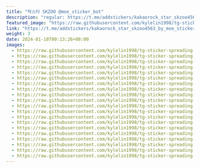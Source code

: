 ```yaml
---
title: "락스타 SKZOO @moe_sticker_bot"
description: "regular: https://t.me/addstickers/kakaorock_star_skzoo4563_by_moe_sticker_bot"
featured_image: "https://raw.githubusercontent.com/kylelin1998/tg-sticker-spreading-worldwide-images/main/img/eb700ca7-1465-440d-bbb5-ac0e7ad12647.jpg"
link: "https://t.me/addstickers/kakaorock_star_skzoo4563_by_moe_sticker_bot"
weight: 3
date: 2024-01-18T00:13:26+08:00
images:
  - https://raw.githubusercontent.com/kylelin1998/tg-sticker-spreading-worldwide-images/main/img/eb700ca7-1465-440d-bbb5-ac0e7ad12647.jpg
  - https://raw.githubusercontent.com/kylelin1998/tg-sticker-spreading-worldwide-images/main/img/a6b407ea-a328-4f86-99b2-0ac74f6d8884.jpg
  - https://raw.githubusercontent.com/kylelin1998/tg-sticker-spreading-worldwide-images/main/img/8da74ce7-c3fc-4dd4-8b98-a4b402338688.jpg
  - https://raw.githubusercontent.com/kylelin1998/tg-sticker-spreading-worldwide-images/main/img/47180a7b-39ae-4f05-8036-a07189a76cba.jpg
  - https://raw.githubusercontent.com/kylelin1998/tg-sticker-spreading-worldwide-images/main/img/3a9af8de-af8e-4d87-9a23-5a1fe23b85e2.jpg
  - https://raw.githubusercontent.com/kylelin1998/tg-sticker-spreading-worldwide-images/main/img/406359b9-82fe-4891-a520-1ff1abe70652.jpg
  - https://raw.githubusercontent.com/kylelin1998/tg-sticker-spreading-worldwide-images/main/img/d4beda95-718f-4d91-a09e-186681f950b7.jpg
  - https://raw.githubusercontent.com/kylelin1998/tg-sticker-spreading-worldwide-images/main/img/4d997c05-e894-4a79-8864-a370ae870e53.jpg
  - https://raw.githubusercontent.com/kylelin1998/tg-sticker-spreading-worldwide-images/main/img/760569d4-63e3-4c4b-a4ab-91f7bea6076e.jpg
  - https://raw.githubusercontent.com/kylelin1998/tg-sticker-spreading-worldwide-images/main/img/17933bae-9b2e-49d2-bea1-7ca7287bd84a.jpg
  - https://raw.githubusercontent.com/kylelin1998/tg-sticker-spreading-worldwide-images/main/img/04deb65c-8944-426b-86d4-9db451f93238.jpg
  - https://raw.githubusercontent.com/kylelin1998/tg-sticker-spreading-worldwide-images/main/img/08e2f3d2-1251-4a11-a26c-4408c39c8886.jpg
  - https://raw.githubusercontent.com/kylelin1998/tg-sticker-spreading-worldwide-images/main/img/a028f083-d662-4343-86c5-d9077ac97d9d.jpg
  - https://raw.githubusercontent.com/kylelin1998/tg-sticker-spreading-worldwide-images/main/img/562755ad-bbf1-427b-8625-c25c4db42bba.jpg
  - https://raw.githubusercontent.com/kylelin1998/tg-sticker-spreading-worldwide-images/main/img/47bf8aa6-c141-4477-b748-357905975f9e.jpg
  - https://raw.githubusercontent.com/kylelin1998/tg-sticker-spreading-worldwide-images/main/img/3db6a9bf-a558-4c24-825f-17d9c7f3ad93.jpg
  - https://raw.githubusercontent.com/kylelin1998/tg-sticker-spreading-worldwide-images/main/img/f1c05628-f68d-4377-9a47-4b525aedf798.jpg
  - https://raw.githubusercontent.com/kylelin1998/tg-sticker-spreading-worldwide-images/main/img/74abbf7b-b2db-4373-933c-e552630c8b47.jpg
  - https://raw.githubusercontent.com/kylelin1998/tg-sticker-spreading-worldwide-images/main/img/2238858f-0da2-4b5a-973c-77ac3625a888.jpg
  - https://raw.githubusercontent.com/kylelin1998/tg-sticker-spreading-worldwide-images/main/img/6c801b06-9a55-402a-9a64-4004725a99fa.jpg
---
```

